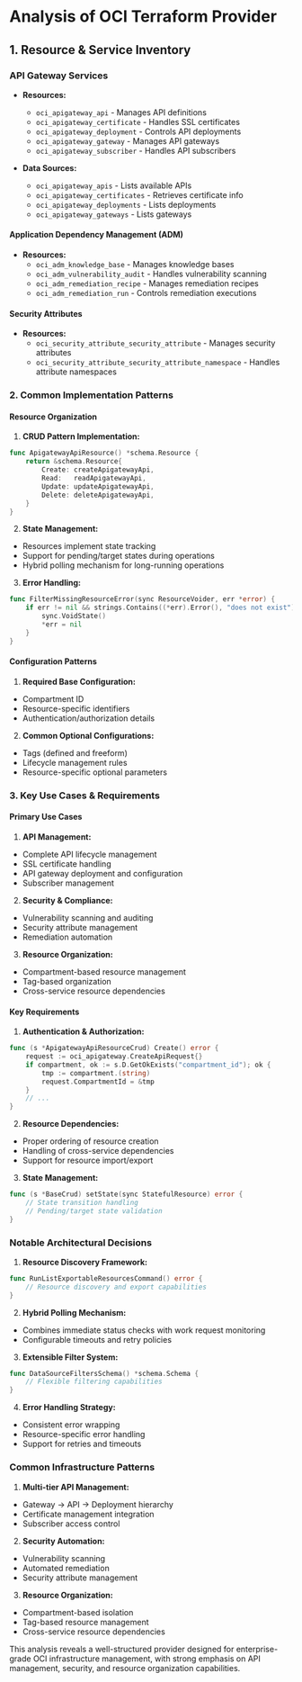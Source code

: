 # Analysis of OCI Terraform Provider

## 1. Resource & Service Inventory

### API Gateway Services

- **Resources:**
  - `oci_apigateway_api` - Manages API definitions
  - `oci_apigateway_certificate` - Handles SSL certificates
  - `oci_apigateway_deployment` - Controls API deployments
  - `oci_apigateway_gateway` - Manages API gateways
  - `oci_apigateway_subscriber` - Handles API subscribers

- **Data Sources:**
  - `oci_apigateway_apis` - Lists available APIs
  - `oci_apigateway_certificates` - Retrieves certificate info
  - `oci_apigateway_deployments` - Lists deployments
  - `oci_apigateway_gateways` - Lists gateways

#### Application Dependency Management (ADM)

- **Resources:**
  - `oci_adm_knowledge_base` - Manages knowledge bases
  - `oci_adm_vulnerability_audit` - Handles vulnerability scanning
  - `oci_adm_remediation_recipe` - Manages remediation recipes
  - `oci_adm_remediation_run` - Controls remediation executions

#### Security Attributes

- **Resources:**
  - `oci_security_attribute_security_attribute` - Manages security attributes
  - `oci_security_attribute_security_attribute_namespace` - Handles attribute namespaces

### 2. Common Implementation Patterns

#### Resource Organization

1. **CRUD Pattern Implementation:**

```go
func ApigatewayApiResource() *schema.Resource {
    return &schema.Resource{
        Create: createApigatewayApi,
        Read:   readApigatewayApi,
        Update: updateApigatewayApi,
        Delete: deleteApigatewayApi,
    }
}
```

2. **State Management:**

- Resources implement state tracking
- Support for pending/target states during operations
- Hybrid polling mechanism for long-running operations

3. **Error Handling:**

```go
func FilterMissingResourceError(sync ResourceVoider, err *error) {
    if err != nil && strings.Contains((*err).Error(), "does not exist") {
        sync.VoidState()
        *err = nil
    }
}
```

#### Configuration Patterns

1. **Required Base Configuration:**

- Compartment ID
- Resource-specific identifiers
- Authentication/authorization details

2. **Common Optional Configurations:**

- Tags (defined and freeform)
- Lifecycle management rules
- Resource-specific optional parameters

### 3. Key Use Cases & Requirements

#### Primary Use Cases

1. **API Management:**

- Complete API lifecycle management
- SSL certificate handling
- API gateway deployment and configuration
- Subscriber management

2. **Security & Compliance:**

- Vulnerability scanning and auditing
- Security attribute management
- Remediation automation

3. **Resource Organization:**

- Compartment-based resource management
- Tag-based organization
- Cross-service resource dependencies

#### Key Requirements

1. **Authentication & Authorization:**

```go
func (s *ApigatewayApiResourceCrud) Create() error {
    request := oci_apigateway.CreateApiRequest{}
    if compartment, ok := s.D.GetOkExists("compartment_id"); ok {
        tmp := compartment.(string)
        request.CompartmentId = &tmp
    }
    // ...
}
```

2. **Resource Dependencies:**

- Proper ordering of resource creation
- Handling of cross-service dependencies
- Support for resource import/export

3. **State Management:**

```go
func (s *BaseCrud) setState(sync StatefulResource) error {
    // State transition handling
    // Pending/target state validation
}
```

### Notable Architectural Decisions

1. **Resource Discovery Framework:**

```go
func RunListExportableResourcesCommand() error {
    // Resource discovery and export capabilities
}
```

2. **Hybrid Polling Mechanism:**

- Combines immediate status checks with work request monitoring
- Configurable timeouts and retry policies

3. **Extensible Filter System:**

```go
func DataSourceFiltersSchema() *schema.Schema {
    // Flexible filtering capabilities
}
```

4. **Error Handling Strategy:**

- Consistent error wrapping
- Resource-specific error handling
- Support for retries and timeouts

### Common Infrastructure Patterns

1. **Multi-tier API Management:**

- Gateway → API → Deployment hierarchy
- Certificate management integration
- Subscriber access control

2. **Security Automation:**

- Vulnerability scanning
- Automated remediation
- Security attribute management

3. **Resource Organization:**

- Compartment-based isolation
- Tag-based resource management
- Cross-service resource dependencies

This analysis reveals a well-structured provider designed for enterprise-grade OCI infrastructure management, with strong emphasis on API management, security, and resource organization capabilities.

